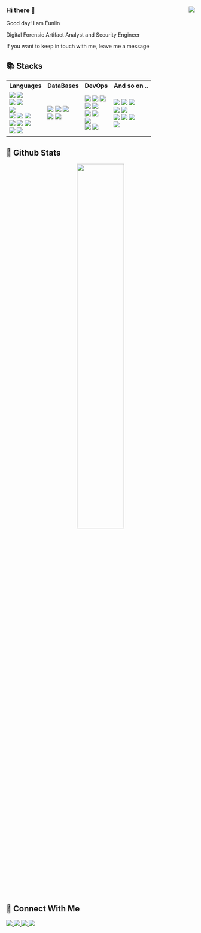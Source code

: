 ### Hi there 👋 <img src="https://komarev.com/ghpvc/?username=Leeeunlin&style=plastic" align="right" />

Good day! I am Eunlin
  
Digital Forensic Artifact Analyst and Security Engineer

If you want to keep in touch with me, leave me a message

## 📚 Stacks

<table>
  <tr>
    <th>Languages</th>
    <th>DataBases</th>
    <th>DevOps</th>
    <th>And so on ..</th>
  </tr>
  <tr>
    <td valign="middle" align="left">
      <img src="https://img.shields.io/badge/Flutter-02569B?&style=plastic&logo=Flutter&logoColor=white">
      <img src="https://img.shields.io/badge/Dart-0175C2?&style=plastic&logo=Dart&logoColor=white">
      </br>
       <img src="https://img.shields.io/badge/Swift-F05138?&style=plastic&logo=Swift&logoColor=white">
      <img src="https://img.shields.io/badge/React-61DAFB?&style=plastic&logo=React&logoColor=white">
      </br>
      <img src="https://img.shields.io/badge/Python-3776AB?&style=plastic&logo=Python&logoColor=white">
      </br>
      <img src="https://img.shields.io/badge/C Sharp-239120?&style=plastic&logo=Csharp&logoColor=white">
      <img src="https://img.shields.io/badge/Blazor-512BD4?&style=plastic&logo=Blazor&logoColor=white">  
      <img src="https://img.shields.io/badge/.Net-512BD4?&style=plastic&logo=.Net&logoColor=white">
      </br>  
      <img src="https://img.shields.io/badge/Html5-E34F26?&style=plastic&logo=Html5&logoColor=white">
      <img src="https://img.shields.io/badge/Css3-1572B6?&style=plastic&logo=Css3&logoColor=white">
      <img src="https://img.shields.io/badge/Php-777BB4?&style=plastic&logo=Php&logoColor=white">
      </br>
      <img src="https://img.shields.io/badge/JavaScript-F7DF1E?&style=plastic&logo=JavaScript&logoColor=white">
      <img src="https://img.shields.io/badge/JQuery-0769AD?&style=plastic&logo=JQuery&logoColor=white">
    </td>
    <td valign="middle" align="left">
      <img src="https://img.shields.io/badge/My SQL-4479A1?&style=plastic&logo=MySql&logoColor=white">
      <img src="https://img.shields.io/badge/Maria DB-003545?&style=plastic&logo=MariaDb&logoColor=white">      
      <img src="https://img.shields.io/badge/MS SQL-CC2927?&style=plastic&logo=MicrosoftSqlServer&logoColor=white">
      </br>
      <img src="https://img.shields.io/badge/Sqlite-003B57?&style=plastic&logo=Sqlite&logoColor=white">
      <img src="https://img.shields.io/badge/FireBase-FFCA28?&style=plastic&logo=FireBase&logoColor=white">
    </td>
    <td valign="middle" align="left">
      <img src="https://img.shields.io/badge/Windows-0078D6?&style=plastic&logo=Windows&logoColor=white">
      <img src="https://img.shields.io/badge/Mac OS-000000?&style=plastic&logo=Apple&logoColor=white">
      <img src="https://img.shields.io/badge/Linux-FCC624?&style=plastic&logo=Linux&logoColor=white">
      </br>
      <img src="https://img.shields.io/badge/Ubuntu-E95420?&style=plastic&logo=Ubuntu&logoColor=white">
      <img src="https://img.shields.io/badge/Kali Linux-557C94?&style=plastic&logo=KaliLinux&logoColor=white">
      </br>
      <img src="https://img.shields.io/badge/Red Hat-EE0000?&style=plastic&logo=RedHat&logoColor=white">
      <img src="https://img.shields.io/badge/Cent OS-262577?&style=plastic&logo=CentOs&logoColor=white">
      </br>
      <img src="https://img.shields.io/badge/Arch Linux-1793D1?&style=plastic&logo=ArchLinux&logoColor=white">
      </br>
      <img src="https://img.shields.io/badge/Docker-2496ED?&style=plastic&logo=Docker&logoColor=white">
      <img src="https://img.shields.io/badge/Azure-2496ED?&style=plastic&logo=MicrosoftAzure&logoColor=white">
      </td>
      <td valign="middle" align="left">
      <img src="https://img.shields.io/badge/Xcode-147EFB?&style=plastic&logo=Xcode&logoColor=white">
      <img src="https://img.shields.io/badge/VSCode-007ACC?&style=plastic&logo=VisualStudioCode&logoColor=white">
      <img src="https://img.shields.io/badge/Visual Studio-5C2D91?&style=plastic&logo=VisualStudio&logoColor=white">
      </br>
      <img src="https://img.shields.io/badge/VMware-607078?&style=plastic&logo=VMware&logoColor=white">
      <img src="https://img.shields.io/badge/VirtualBox-183A61?&style=plastic&logo=VirtualBox&logoColor=white">
      </br>
      <img src="https://img.shields.io/badge/Photoshop-31A8FF?&style=plastic&logo=AdobePhotoshop&logoColor=white">
      <img src="https://img.shields.io/badge/Premiere Pro-9999FF?&style=plastic&logo=AdobePremierePro&logoColor=white">
      <img src="https://img.shields.io/badge/After Effects-9999FF?&style=plastic&logo=AdobeAfterEffects&logoColor=white">
      </br>
      <img src="https://img.shields.io/badge/MS Office-D83B01?&style=plastic&logo=MicrosoftOffice&logoColor=white">
      </td>
  </tr>
</table>

## 📜 Github Stats
<div align="center">
<img src="https://github-readme-stats.vercel.app/api?username=Leeeunlin&count_private=true&include_all_commits=true&show_icons=true&theme=dark" width="50%">
</div>

## 📨 Connect With Me
<a href="https://github.com/leeeunlin" target="_blank">
  <img src="https://img.shields.io/badge/GitHub-181717?style=for-the-badge&logo=GitHub&logoColor=white">
</a>
<a href="https://twitter.com/leeeunlin" target="_blank">
  <img src="https://img.shields.io/badge/Twitter-1DA1F2?style=for-the-badge&logo=Twitter&logoColor=white">
</a>
<a href="mailto:leeeunlin@icloud.com" target="_blank">
  <img src="https://img.shields.io/badge/Mail-3693F3?style=for-the-badge&logo=Icloud&logoColor=white">
</a>
<a href="https://discord.gg/efgAnqzwCH" target="_blank">
  <img src="https://img.shields.io/badge/Discord-5865F2?style=for-the-badge&logo=Discord&logoColor=white">
</a>
<!--
**Leeeunlin/leeeunlin** is a ✨ _special_ ✨ repository because its `README.md` (this file) appears on your GitHub profile.

Here are some ideas to get you started:

- 🔭 I’m currently working on ...
- 🌱 I’m currently learning ...
- 👯 I’m looking to collaborate on ...
- 🤔 I’m looking for help with ...
- 💬 Ask me about ...
- 📫 How to reach me: ...
- 😄 Pronouns: ...
- ⚡ Fun fact: ...
-->

